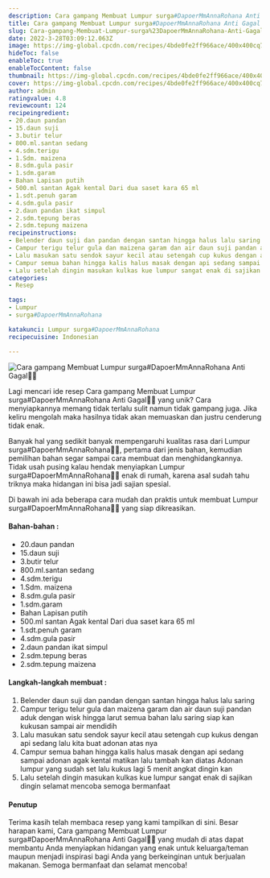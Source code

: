 ```yaml
---
description: Cara gampang Membuat Lumpur surga#DapoerMmAnnaRohana Anti Gagal"
title: Cara gampang Membuat Lumpur surga#DapoerMmAnnaRohana Anti Gagal
slug: Cara-gampang-Membuat-Lumpur-surga%23DapoerMmAnnaRohana-Anti-Gagal
date: 2022-3-28T03:09:12.063Z
image: https://img-global.cpcdn.com/recipes/4bde0fe2ff966ace/400x400cq70/photo.jpg
hideToc: false
enableToc: true
enableTocContent: false
thumbnail: https://img-global.cpcdn.com/recipes/4bde0fe2ff966ace/400x400cq70/photo.jpg
cover: https://img-global.cpcdn.com/recipes/4bde0fe2ff966ace/400x400cq70/photo.jpg
author: admin
ratingvalue: 4.8
reviewcount: 124
recipeingredient:
- 20.daun pandan
- 15.daun suji
- 3.butir telur
- 800.ml.santan sedang
- 4.sdm.terigu
- 1.Sdm. maizena
- 8.sdm.gula pasir
- 1.sdm.garam
- Bahan Lapisan putih
- 500.ml santan Agak kental Dari dua saset kara 65 ml
- 1.sdt.penuh garam
- 4.sdm.gula pasir
- 2.daun pandan ikat simpul
- 2.sdm.tepung beras
- 2.sdm.tepung maizena
recipeinstructions:
- Belender daun suji dan pandan dengan santan hingga halus lalu saring
- Campur terigu telur gula dan maizena garam dan air daun suji pandan aduk dengan wisk hingga larut semua bahan lalu saring siap kan kukusan sampai air mendidih
- Lalu masukan satu sendok sayur kecil atau setengah cup kukus dengan api sedang lalu kita buat adonan atas nya
- Campur semua bahan hingga kalis halus masak dengan api sedang sampai adonan agak kental matikan lalu tambah kan diatas Adonan lumpur yang sudah set lalu kukus lagi 5 menit angkat dingin kan
- Lalu setelah dingin masukan kulkas kue lumpur sangat enak di sajikan dingin selamat mencoba semoga bermanfaat
categories:
- Resep

tags:
- Lumpur
- surga#DapoerMmAnnaRohana

katakunci: Lumpur surga#DapoerMmAnnaRohana
recipecuisine: Indonesian

---
```


![Cara gampang Membuat Lumpur surga#DapoerMmAnnaRohana Anti Gagal👩‍🍳](https://img-global.cpcdn.com/recipes/4bde0fe2ff966ace/400x400cq70/photo.jpg)

Lagi mencari ide resep Cara gampang Membuat Lumpur surga#DapoerMmAnnaRohana Anti Gagal👩‍🍳 yang unik? Cara menyiapkannya memang tidak terlalu sulit namun tidak gampang juga. Jika keliru mengolah maka hasilnya tidak akan memuaskan dan justru cenderung tidak enak.

Banyak hal yang sedikit banyak mempengaruhi kualitas rasa dari Lumpur surga#DapoerMmAnnaRohana👩‍🍳, pertama dari jenis bahan, kemudian pemilihan bahan segar sampai cara membuat dan menghidangkannya. Tidak usah pusing kalau hendak menyiapkan Lumpur surga#DapoerMmAnnaRohana👩‍🍳 enak di rumah, karena asal sudah tahu triknya maka hidangan ini bisa jadi sajian spesial.

Di bawah ini ada beberapa cara mudah dan praktis untuk membuat Lumpur surga#DapoerMmAnnaRohana👩‍🍳 yang siap dikreasikan.

<!--inarticleads1-->

#### Bahan-bahan :

- 20.daun pandan
- 15.daun suji
- 3.butir telur
- 800.ml.santan sedang
- 4.sdm.terigu
- 1.Sdm. maizena
- 8.sdm.gula pasir
- 1.sdm.garam
- Bahan Lapisan putih
- 500.ml santan Agak kental Dari dua saset kara 65 ml
- 1.sdt.penuh garam
- 4.sdm.gula pasir
- 2.daun pandan ikat simpul
- 2.sdm.tepung beras
- 2.sdm.tepung maizena

<!--inarticleads2-->

#### Langkah-langkah membuat :

1. Belender daun suji dan pandan dengan santan hingga halus lalu saring
1. Campur terigu telur gula dan maizena garam dan air daun suji pandan aduk dengan wisk hingga larut semua bahan lalu saring siap kan kukusan sampai air mendidih
1. Lalu masukan satu sendok sayur kecil atau setengah cup kukus dengan api sedang lalu kita buat adonan atas nya
1. Campur semua bahan hingga kalis halus masak dengan api sedang sampai adonan agak kental matikan lalu tambah kan diatas Adonan lumpur yang sudah set lalu kukus lagi 5 menit angkat dingin kan
1. Lalu setelah dingin masukan kulkas kue lumpur sangat enak di sajikan dingin selamat mencoba semoga bermanfaat

#### Penutup

Terima kasih telah membaca resep yang kami tampilkan di sini. Besar harapan kami, Cara gampang Membuat Lumpur surga#DapoerMmAnnaRohana Anti Gagal👩‍🍳 yang mudah di atas dapat membantu Anda menyiapkan hidangan yang enak untuk keluarga/teman maupun menjadi inspirasi bagi Anda yang berkeinginan untuk berjualan makanan. Semoga bermanfaat dan selamat mencoba!